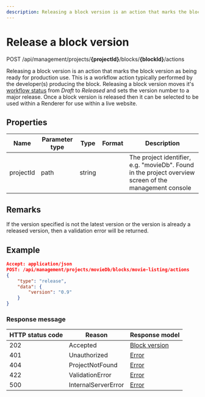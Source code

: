 ```yaml
---
description: Releasing a block version is an action that marks the block version as being ready for production use.
---
```

# Release a block version

<span class="label label--post">POST</span> /api/management/projects/**{projectId}**/blocks/**{blockId}**/actions

Releasing a block version is an action that marks the block version as being ready for production use. This is a workflow action typically performed by the developer(s) producing the block. Releasing a block version moves it's [workflow status](/blocks/block-statuses#workflow-status.md) from *Draft* to *Released* and sets the version number to a major release. Once a block version is released then it can be selected to be used within a Renderer for use within a live website. 


## Properties

| Name      | Parameter type | Type   | Format | Description                                                                                            |
|-----------|----------------|--------|--------|--------------------------------------------------------------------------------------------------------|
| projectId | path           | string |        | The project identifier, e.g. "movieDb". Found in the project overview screen of the management console |


## Remarks

If the version specified is not the latest version or the version is already a released version, then a validation error will be returned.

## Example

```json
Accept: application/json
POST: /api/management/projects/movieDb/blocks/movie-listing/actions
{
    "type": "release",
    "data": {
        "version": "0.9"
    }
}
```

### Response message

| HTTP status code | Reason              | Response model                           |
|------------------|---------------------|------------------------------------------|
| 202              | Accepted            | [Block version](/model/block-version.md) |
| 401              | Unauthorized        | [Error](/key-concepts/errors.md)         |
| 404              | ProjectNotFound     | [Error](/key-concepts/errors.md)         |
| 422              | ValidationError     | [Error](/key-concepts/errors.md)         |
| 500              | InternalServerError | [Error](/key-concepts/errors.md)         |